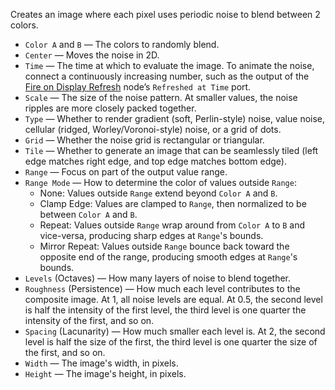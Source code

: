 Creates an image where each pixel uses periodic noise to blend between 2 colors.

   - `Color A` and `B` — The colors to randomly blend.
   - `Center` — Moves the noise in 2D.
   - `Time` — The time at which to evaluate the image.  To animate the noise, connect a continuously increasing number, such as the output of the [Fire on Display Refresh](vuo-node://vuo.event.fireOnDisplayRefresh) node’s `Refreshed at Time` port.
   - `Scale` — The size of the noise pattern.  At smaller values, the noise ripples are more closely packed together.
   - `Type` — Whether to render gradient (soft, Perlin-style) noise, value noise, cellular (ridged, Worley/Voronoi-style) noise, or a grid of dots.
   - `Grid` — Whether the noise grid is rectangular or triangular.
   - `Tile` — Whether to generate an image that can be seamlessly tiled (left edge matches right edge, and top edge matches bottom edge).
   - `Range` — Focus on part of the output value range.
   - `Range Mode` — How to determine the color of values outside `Range`:
      - None: Values outside `Range` extend beyond `Color A` and `B`.
      - Clamp Edge: Values are clamped to `Range`, then normalized to be between `Color A` and `B`.
      - Repeat: Values outside `Range` wrap around from `Color A` to `B` and vice-versa, producing sharp edges at `Range`'s bounds.
      - Mirror Repeat: Values outside `Range` bounce back toward the opposite end of the range, producing smooth edges at `Range`'s bounds.
   - `Levels` (Octaves) — How many layers of noise to blend together.
   - `Roughness` (Persistence) — How much each level contributes to the composite image.  At 1, all noise levels are equal.  At 0.5, the second level is half the intensity of the first level, the third level is one quarter the intensity of the first, and so on.
   - `Spacing` (Lacunarity) — How much smaller each level is.  At 2, the second level is half the size of the first, the third level is one quarter the size of the first, and so on.
   - `Width` — The image's width, in pixels.
   - `Height` — The image's height, in pixels.
